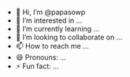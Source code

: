 - 👋 Hi, I’m @papasowp
- 👀 I’m interested in ...
- 🌱 I’m currently learning ...
- 💞️ I’m looking to collaborate on ...
- 📫 How to reach me ...
- 😄 Pronouns: ...
- ⚡ Fun fact: ...

<!---
papasowp/papasowp is a ✨ special ✨ repository because its `README.md` (this file) appears on your GitHub profile.
You can click the Preview link to take a look at your changes.
--->
